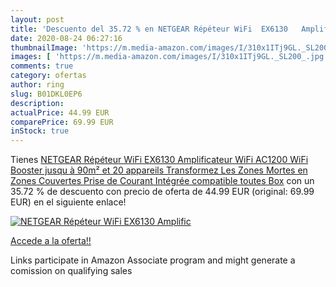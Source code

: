```yaml
---
layout: post
title: 'Descuento del 35.72 % en NETGEAR Répéteur WiFi  EX6130   Amplific'
date: 2020-08-24 06:27:16
thumbnailImage: 'https://m.media-amazon.com/images/I/310x1ITj9GL._SL200_.jpg'
images: [ 'https://m.media-amazon.com/images/I/310x1ITj9GL._SL200_.jpg' ]
comments: true
category: ofertas
author: ring
slug: B01DKL0EP6
description:
actualPrice: 44.99 EUR
comparePrice: 69.99 EUR
inStock: true
---
```


Tienes [NETGEAR Répéteur WiFi  EX6130   Amplificateur WiFi AC1200  WiFi Booster  jusqu à 90m² et 20 appareils  Transformez Les Zones Mortes en Zones Couvertes  Prise de Courant Intégrée  compatible toutes Box](https://www.amazon.fr/dp/B01DKL0EP6/?tag=tolees0d-21) con un 35.72 % de descuento con precio de oferta de 44.99 EUR (original: 69.99 EUR) en el siguiente enlace!

[![NETGEAR Répéteur WiFi  EX6130   Amplific](https://m.media-amazon.com/images/I/310x1ITj9GL._SL200_.jpg)](https://www.amazon.fr/dp/B01DKL0EP6/?tag=tolees0d-21)

[Accede a la oferta!!](https://www.amazon.fr/dp/B01DKL0EP6/?tag=tolees0d-21)

Links participate in Amazon Associate program and might generate a comission on qualifying sales


